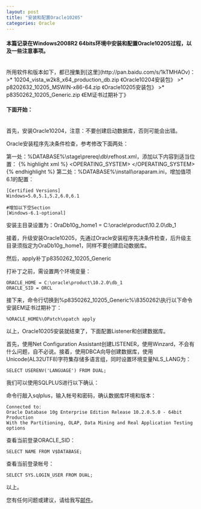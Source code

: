 ```yaml
---
layout: post
title: "安装和配置Oracle10205"
categories: Oracle
---
```

#### 本篇记录在Windows2008R2 64bits环境中安装和配置Oracle10205过程，以及一些注意事项。
<br />
所用软件和版本如下，都已搜集到[这里](http://pan.baidu.com/s/1kTMHAOv)：
>* 10204_vista_w2k8_x64_production_db.zip 《Oracle10204安装包》
>* p8202632_10205_MSWIN-x86-64.zip 《Oracle10205安装包》
>* p8350262_10205_Generic.zip 《EM证书过期补丁》

#### 下面开始：
<br />
首先，安装Oracle10204，注意：不要创建启动数据库，否则可能会出错。

Oracle安装程序先决条件检查，参考修改下面两处：

第一处：%DATABASE%\stage\prereq\db\refhost.xml，添加以下内容到适当位置：
{% highlight xml %}
<OPERATING_SYSTEM>
    <VERSION VALUE="6.1"/>
</OPERATING_SYSTEM>
{% endhighlight %}
第二处：%DATABASE%\install\oraparam.ini，增加值项6.1的配置：

    [Certified Versions]
    Windows=5.0,5.1,5.2,6.0,6.1

    #增加以下空Section
    [Windows-6.1-optional]

安装主目录设置为：OraDb10g_home1 = C:\oracle\product\10.2.0\db_1


接着，升级安装Oracle10205，先通过Oracle安装程序先决条件检查，后升级主目录须指定为OraDb10g_home1，同样不要创建启动数据库。


然后，apply补丁p8350262_10205_Generic

打补丁之前，需设置两个环境变量：

    ORACLE_HOME = C:\oracle\product\10.2.0\db_1
	ORACLE_SID = ORCL

接下来，命令行切换到%p8350262_10205_Generic%\8350262\执行以下命令安装EM证书过期补丁：

    %ORACLE_HOME%\OPatch\opatch apply

以上，Oracle10205安装就结束了，下面配置Listener和创建数据库。

首先，使用Net Configuration Assistant创建LISTENER，使用Winzard，不会有什么问题，自不必说。接着，使用DBCA向导创建数据库，使用Unicode(AL32UTF8)字符集存储多语言组，同时设置环境变量NLS_LANG为：

    SELECT USERENV('LANGUAGE') FROM DUAL;


我们可以使用SQLPLUS进行以下确认：

命令行敲入sqlplus，输入帐号和密码，确认数据库环境和版本：

    Connected to:
	Oracle Database 10g Enterprise Edition Release 10.2.0.5.0 - 64bit Production
	With the Partitioning, OLAP, Data Mining and Real Application Testing options

查看当前登录ORACLE_SID：

    SELECT NAME FROM V$DATABASE;

查看当前登录帐号：

    SELECT SYS.LOGIN_USER FROM DUAL;

以上。

您有任何问题或建议，请给我写[邮件](mailto:yinwer81@gmail.com)。

